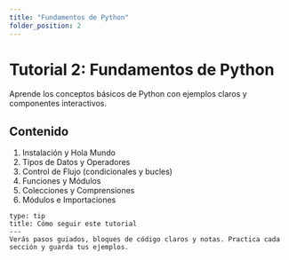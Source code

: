 ```yaml
---
title: "Fundamentos de Python"
folder_position: 2
---
```


# Tutorial 2: Fundamentos de Python

Aprende los conceptos básicos de Python con ejemplos claros y componentes interactivos.

## Contenido

1. Instalación y Hola Mundo
2. Tipos de Datos y Operadores
3. Control de Flujo (condicionales y bucles)
4. Funciones y Módulos
5. Colecciones y Comprensiones
6. Módulos e Importaciones

```admonition
type: tip
title: Cómo seguir este tutorial
---
Verás pasos guiados, bloques de código claros y notas. Practica cada sección y guarda tus ejemplos.
```
